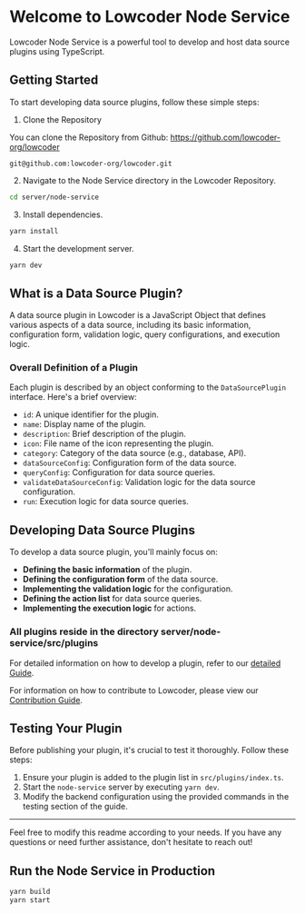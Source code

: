 # Welcome to Lowcoder Node Service

Lowcoder Node Service is a powerful tool to develop and host data source plugins using TypeScript.

## Getting Started

To start developing data source plugins, follow these simple steps:

1. Clone the Repository

You can clone the Repository from Github: https://github.com/lowcoder-org/lowcoder

```shell
git@github.com:lowcoder-org/lowcoder.git
```

2. Navigate to the Node Service directory in the Lowcoder Repository.

```bash
cd server/node-service
```

3. Install dependencies.

```bash
yarn install
```

4. Start the development server.

```bash
yarn dev
```

## What is a Data Source Plugin?

A data source plugin in Lowcoder is a JavaScript Object that defines various aspects of a data source, including its basic information, configuration form, validation logic, query configurations, and execution logic.

### Overall Definition of a Plugin

Each plugin is described by an object conforming to the `DataSourcePlugin` interface. Here's a brief overview:

- `id`: A unique identifier for the plugin.
- `name`: Display name of the plugin.
- `description`: Brief description of the plugin.
- `icon`: File name of the icon representing the plugin.
- `category`: Category of the data source (e.g., database, API).
- `dataSourceConfig`: Configuration form of the data source.
- `queryConfig`: Configuration for data source queries.
- `validateDataSourceConfig`: Validation logic for the data source configuration.
- `run`: Execution logic for data source queries.

## Developing Data Source Plugins

To develop a data source plugin, you'll mainly focus on:

- **Defining the basic information** of the plugin.
- **Defining the configuration form** of the data source.
- **Implementing the validation logic** for the configuration.
- **Defining the action list** for data source queries.
- **Implementing the execution logic** for actions.

### All plugins reside in the directory server/node-service/src/plugins

For detailed information on how to develop a plugin, refer to our [detailed Guide](https://docs.lowcoder.cloud/lowcoder-documentation/lowcoder-extension/develop-data-source-plugins).

For information on how to contribute to Lowcoder, please view our [Contribution Guide](https://docs.lowcoder.cloud/lowcoder-documentation/lowcoder-extension/opensource-contribution).


## Testing Your Plugin

Before publishing your plugin, it's crucial to test it thoroughly. Follow these steps:

1. Ensure your plugin is added to the plugin list in `src/plugins/index.ts`.
2. Start the `node-service` server by executing `yarn dev`.
3. Modify the backend configuration using the provided commands in the testing section of the guide.

---

Feel free to modify this readme according to your needs. If you have any questions or need further assistance, don't hesitate to reach out!

## Run the Node Service in Production

```bash
yarn build
yarn start
```
